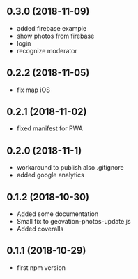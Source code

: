 ## 0.3.0 (2018-11-09)
- added firebase example
- show photos from firebase
- login
- recognize moderator

## 0.2.2 (2018-11-05)
- fix map iOS

## 0.2.1 (2018-11-02)
- fixed manifest for PWA

## 0.2.0 (2018-11-1)
- workaround to publish also .gitignore
- added google analytics

## 0.1.2 (2018-10-30)
- Added some documentation
- Small fix to geovation-photos-update.js
- Added coveralls

## 0.1.1 (2018-10-29)
- first npm version
